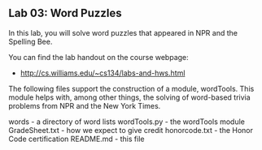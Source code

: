 ## Lab 03:  Word Puzzles

In this lab, you will solve word puzzles that appeared
in NPR and the Spelling Bee.

You can find the lab handout on the course webpage: 
* http://cs.williams.edu/~cs134/labs-and-hws.html 


The following files support the construction of a module, wordTools.
This module helps with, among other things, the solving of word-based trivia
problems from NPR and the New York Times.

   words          - a directory of word lists
   wordTools.py   - the wordTools module
   GradeSheet.txt - how we expect to give credit
   honorcode.txt  - the Honor Code certification
   README.md     - this file

